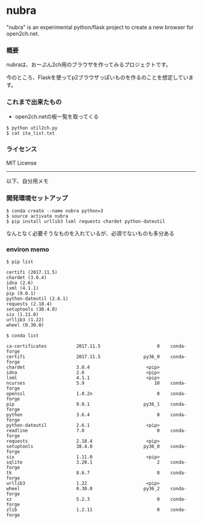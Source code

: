 # nubra


"nubra" is an experimental python/flask project to create a new browser for open2ch.net.



### 概要

nubraは、おーぷん2ch用のブラウザを作ってみるプロジェクトです。

今のところ、Flaskを使ってp2ブラウザっぽいものを作るのことを想定しています。

### これまで出来たもの

- open2ch.netの板一覧を取ってくる

```
$ python util2ch.py
$ cat ita_list.txt
```

### ライセンス

MIT License

----

以下、自分用メモ

### 開発環境セットアップ

```
$ conda create --name nubra python=3
$ source activate nubra
$ pip install urllib3 lxml requests chardet python-dateutil
```

なんとなく必要そうなものを入れているが、必須でないものも多分ある


### environ memo

```
$ pip list

certifi (2017.11.5)
chardet (3.0.4)
idna (2.6)
lxml (4.1.1)
pip (9.0.1)
python-dateutil (2.6.1)
requests (2.18.4)
setuptools (38.4.0)
six (1.11.0)
urllib3 (1.22)
wheel (0.30.0)

$ conda list

ca-certificates           2017.11.5                     0    conda-forge
certifi                   2017.11.5                py36_0    conda-forge
chardet                   3.0.4                     <pip>
idna                      2.6                       <pip>
lxml                      4.1.1                     <pip>
ncurses                   5.9                          10    conda-forge
openssl                   1.0.2n                        0    conda-forge
pip                       9.0.1                    py36_1    conda-forge
python                    3.6.4                         0    conda-forge
python-dateutil           2.6.1                     <pip>
readline                  7.0                           0    conda-forge
requests                  2.18.4                    <pip>
setuptools                38.4.0                   py36_0    conda-forge
six                       1.11.0                    <pip>
sqlite                    3.20.1                        2    conda-forge
tk                        8.6.7                         0    conda-forge
urllib3                   1.22                      <pip>
wheel                     0.30.0                   py36_2    conda-forge
xz                        5.2.3                         0    conda-forge
zlib                      1.2.11                        0    conda-forge
```

